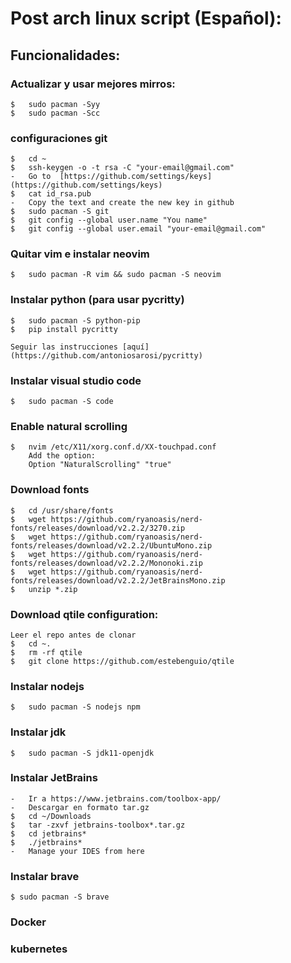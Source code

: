 # Post arch linux script (Español):

## Funcionalidades:

### Actualizar y usar mejores mirros: 

    $   sudo pacman -Syy
    $   sudo pacman -Scc

    
### configuraciones git 

    $   cd ~
    $   ssh-keygen -o -t rsa -C "your-email@gmail.com"
    -   Go to  [https://github.com/settings/keys](https://github.com/settings/keys)
    $   cat id_rsa.pub
    -   Copy the text and create the new key in github
    $   sudo pacman -S git
    $   git config --global user.name "You name"
    $   git config --global user.email "your-email@gmail.com"

### Quitar vim e instalar neovim
    $   sudo pacman -R vim && sudo pacman -S neovim

### Instalar python (para usar pycritty)

    $   sudo pacman -S python-pip
    $   pip install pycritty

    Seguir las instrucciones [aquí](https://github.com/antoniosarosi/pycritty)

### Instalar visual studio code

    $   sudo pacman -S code

### Enable natural scrolling
    $   nvim /etc/X11/xorg.conf.d/XX-touchpad.conf
        Add the option:
        Option "NaturalScrolling" "true"

### Download fonts
    $   cd /usr/share/fonts
    $   wget https://github.com/ryanoasis/nerd-fonts/releases/download/v2.2.2/3270.zip
    $   wget https://github.com/ryanoasis/nerd-fonts/releases/download/v2.2.2/UbuntuMono.zip
    $   wget https://github.com/ryanoasis/nerd-fonts/releases/download/v2.2.2/Mononoki.zip
    $   wget https://github.com/ryanoasis/nerd-fonts/releases/download/v2.2.2/JetBrainsMono.zip
    $   unzip *.zip

### Download qtile configuration:

    Leer el repo antes de clonar
    $   cd ~.
    $   rm -rf qtile
    $   git clone https://github.com/estebenguio/qtile
    

### Instalar nodejs
    $   sudo pacman -S nodejs npm

### Instalar jdk
    $   sudo pacman -S jdk11-openjdk

### Instalar JetBrains
    -   Ir a https://www.jetbrains.com/toolbox-app/
    -   Descargar en formato tar.gz
    $   cd ~/Downloads
    $   tar -zxvf jetbrains-toolbox*.tar.gz
    $   cd jetbrains*
    $   ./jetbrains*
    -   Manage your IDES from here
    
### Instalar brave
    $ sudo pacman -S brave

### Docker
### kubernetes
### 
    
